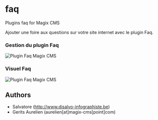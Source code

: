 # faq
Plugins faq for Magix CMS

Ajouter une foire aux questions sur votre site internet avec le plugin Faq.

### Gestion du plugin Faq

![Plugin Faq Magix CMS](https://cloud.githubusercontent.com/assets/356674/12451350/29628460-bf89-11e5-9727-2d1416ffe3bd.png "Plugin Faq ou Foire aux questions dans Magix CMS")

### Visuel Faq
![Plugin Faq Magix CMS](https://cloud.githubusercontent.com/assets/356674/12451351/2963750a-bf89-11e5-9e23-35303b7ecd06.png "Plugin Faq ou Foire aux questions dans Magix CMS")

Authors
-------

* Salvatore (http://www.disalvo-infographiste.be)
* Gerits Aurelien (aurelien[at]magix-cms[point]com)